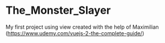 # The_Monster_Slayer
My first project using view created with the help of Maximilian (https://www.udemy.com/vuejs-2-the-complete-guide/)
